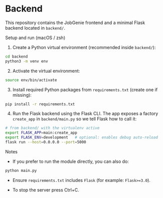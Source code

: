 # Backend

This repository contains the JobGenie frontend and a minimal Flask backend located in `backend/`.

Setup and run (macOS / zsh)

1. Create a Python virtual environment (recommended inside `backend/`):

```bash
cd backend
python3 -m venv env
```

2. Activate the virtual environment:

```bash
source env/bin/activate
```

3. Install required Python packages from `requirements.txt` (create one if missing):

```bash
pip install -r requirements.txt
```

4. Run the Flask backend using the Flask CLI. The app exposes a factory `create_app` in `backend/main.py` so we tell Flask how to call it:

```bash
# from backend/ with the virtualenv active
export FLASK_APP=main:create_app
export FLASK_ENV=development   # optional: enables debug auto-reload
flask run --host=0.0.0.0 --port=5000
```

Notes
- If you prefer to run the module directly, you can also do:

```bash
python main.py
```

- Ensure `requirements.txt` includes `Flask` (for example: `Flask>=3.0`).

- To stop the server press Ctrl+C.

